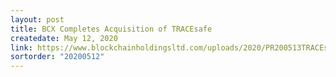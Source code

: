 ```yaml
---
layout: post
title: BCX Completes Acquisition of TRACEsafe
createdate: May 12, 2020
link: https://www.blockchainholdingsltd.com/uploads/2020/PR200513TRACEsafeAcqClose.pdf
sortorder: "20200512"
---
```

